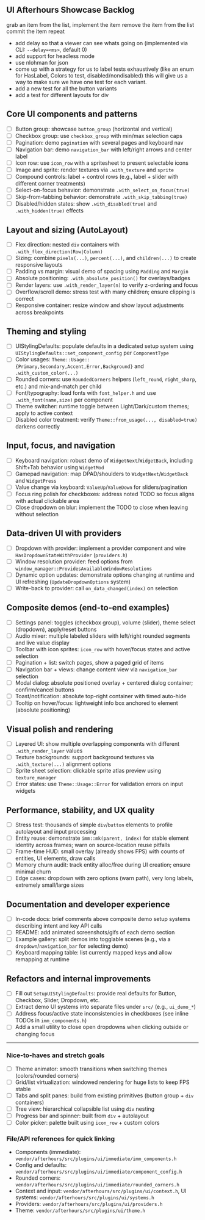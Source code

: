 ## UI Afterhours Showcase Backlog

grab an item from the list, 
implement the item 
remove the item from the list 
commit the item 
repeat

- add delay so that a viewer can see whats going on (implemented via CLI: `--delay=<ms>`, default 0)
- add support for headless mode 
- use nlohman for json 
- come up with a strategy for us to label tests exhaustively (like an enum for HasLabel, Colors to test, disabled/nondisabled) this will give us a way to make sure we have one test for each variant. 
- add a new test for all the button variants 
- add a test for different layouts for div


## Core UI components and patterns
- [ ] Button group: showcase `button_group` (horizontal and vertical)
- [ ] Checkbox group: use `checkbox_group` with min/max selection caps
- [ ] Pagination: demo `pagination` with several pages and keyboard nav
- [ ] Navigation bar: demo `navigation_bar` with left/right arrows and center label
- [ ] Icon row: use `icon_row` with a spritesheet to present selectable icons
- [ ] Image and sprite: render textures via `.with_texture` and `sprite`
- [ ] Compound controls: label + control rows (e.g., label + slider with different corner treatments)
- [ ] Select-on-focus behavior: demonstrate `.with_select_on_focus(true)`
- [ ] Skip-from-tabbing behavior: demonstrate `.with_skip_tabbing(true)`
- [ ] Disabled/hidden states: show `.with_disabled(true)` and `.with_hidden(true)` effects

## Layout and sizing (AutoLayout)
- [ ] Flex direction: nested `div` containers with `.with_flex_direction(Row|Column)`
- [ ] Sizing: combine `pixels(...)`, `percent(...)`, and `children(...)` to create responsive layouts
- [ ] Padding vs margin: visual demo of spacing using `Padding` and `Margin`
- [ ] Absolute positioning: `.with_absolute_position()` for overlays/badges
- [ ] Render layers: use `.with_render_layer(n)` to verify z-ordering and focus
- [ ] Overflow/scroll demo: stress test with many children; ensure clipping is correct
- [ ] Responsive container: resize window and show layout adjustments across breakpoints

## Theming and styling
- [ ] UIStylingDefaults: populate defaults in a dedicated setup system using `UIStylingDefaults::set_component_config` per `ComponentType`
- [ ] Color usages: `Theme::Usage::{Primary,Secondary,Accent,Error,Background}` and `.with_custom_color(...)`
- [ ] Rounded corners: use `RoundedCorners` helpers (`left_round`, `right_sharp`, etc.) and mix-and-match per child
- [ ] Font/typography: load fonts with `font_helper.h` and use `.with_font(name,size)` per component
- [ ] Theme switcher: runtime toggle between Light/Dark/custom themes; apply to active context
- [ ] Disabled color treatment: verify `Theme::from_usage(..., disabled=true)` darkens correctly

## Input, focus, and navigation
- [ ] Keyboard navigation: robust demo of `WidgetNext`/`WidgetBack`, including Shift+Tab behavior using `WidgetMod`
- [ ] Gamepad navigation: map DPAD/shoulders to `WidgetNext`/`WidgetBack` and `WidgetPress`
- [ ] Value change via keyboard: `ValueUp`/`ValueDown` for sliders/pagination
- [ ] Focus ring polish for checkboxes: address noted TODO so focus aligns with actual clickable area
- [ ] Close dropdown on blur: implement the TODO to close when leaving without selection

## Data-driven UI with providers
- [ ] Dropdown with provider: implement a provider component and wire `HasDropdownStateWithProvider` (`providers.h`)
- [ ] Window resolution provider: feed options from `window_manager::ProvidesAvailableWindowResolutions`
- [ ] Dynamic option updates: demonstrate options changing at runtime and UI refreshing (`UpdateDropdownOptions` system)
- [ ] Write-back to provider: call `on_data_changed(index)` on selection

## Composite demos (end-to-end examples)
- [ ] Settings panel: toggles (checkbox group), volume (slider), theme select (dropdown), apply/reset buttons
- [ ] Audio mixer: multiple labeled sliders with left/right rounded segments and live value display
- [ ] Toolbar with icon sprites: `icon_row` with hover/focus states and active selection
- [ ] Pagination + list: switch pages, show a paged grid of items
- [ ] Navigation bar + views: change content view via `navigation_bar` selection
- [ ] Modal dialog: absolute positioned overlay + centered dialog container; confirm/cancel buttons
- [ ] Toast/notification: absolute top-right container with timed auto-hide
- [ ] Tooltip on hover/focus: lightweight info box anchored to element (absolute positioning)

## Visual polish and rendering
- [ ] Layered UI: show multiple overlapping components with different `.with_render_layer` values
- [ ] Texture backgrounds: support background textures via `.with_texture(...)` alignment options
- [ ] Sprite sheet selection: clickable sprite atlas preview using `texture_manager`
- [ ] Error states: use `Theme::Usage::Error` for validation errors on input widgets

## Performance, stability, and UX quality
- [ ] Stress test: thousands of simple `div`/`button` elements to profile autolayout and input processing
- [ ] Entity reuse: demonstrate `imm::mk(parent, index)` for stable element identity across frames; warn on source-location reuse pitfalls
- [ ] Frame-time HUD: small overlay (already shows FPS) with counts of entities, UI elements, draw calls
- [ ] Memory churn audit: track entity alloc/free during UI creation; ensure minimal churn
- [ ] Edge cases: dropdown with zero options (warn path), very long labels, extremely small/large sizes

## Documentation and developer experience
- [ ] In-code docs: brief comments above composite demo setup systems describing intent and key API calls
- [ ] README: add animated screenshots/gifs of each demo section
- [ ] Example gallery: split demos into togglable scenes (e.g., via a `dropdown`/`navigation_bar` for selecting demo)
- [ ] Keyboard mapping table: list currently mapped keys and allow remapping at runtime

## Refactors and internal improvements
- [ ] Fill out `SetupUIStylingDefaults`: provide real defaults for Button, Checkbox, Slider, Dropdown, etc.
- [ ] Extract demo UI systems into separate files under `src/` (e.g., `ui_demo_*`)
- [ ] Address focus/active state inconsistencies in checkboxes (see inline TODOs in `imm_components.h`)
- [ ] Add a small utility to close open dropdowns when clicking outside or changing focus

---

### Nice-to-haves and stretch goals
- [ ] Theme animator: smooth transitions when switching themes (colors/rounded corners)
- [ ] Grid/list virtualization: windowed rendering for huge lists to keep FPS stable
- [ ] Tabs and split panes: build from existing primitives (button group + `div` containers)
- [ ] Tree view: hierarchical collapsible list using `div` nesting
- [ ] Progress bar and spinner: built from `div` + autolayout
- [ ] Color picker: palette built using `icon_row` + custom colors

### File/API references for quick linking
- Components (immediate): `vendor/afterhours/src/plugins/ui/immediate/imm_components.h`
- Config and defaults: `vendor/afterhours/src/plugins/ui/immediate/component_config.h`
- Rounded corners: `vendor/afterhours/src/plugins/ui/immediate/rounded_corners.h`
- Context and input: `vendor/afterhours/src/plugins/ui/context.h`, UI systems: `vendor/afterhours/src/plugins/ui/systems.h`
- Providers: `vendor/afterhours/src/plugins/ui/providers.h`
- Theme: `vendor/afterhours/src/plugins/ui/theme.h`


